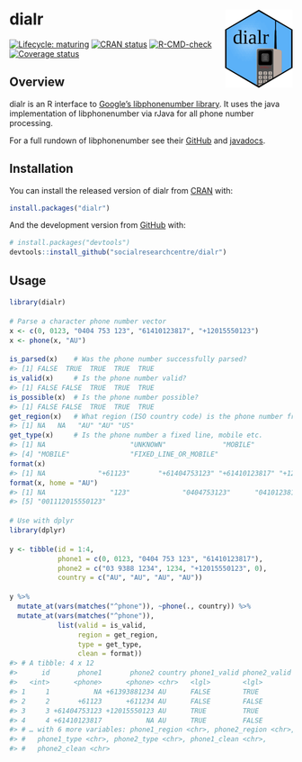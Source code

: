 
<!-- README.md is generated from README.Rmd. Please edit that file -->

# dialr <a href='https://socialresearchcentre.github.io/dialr'><img src='man/figures/logo.png' align="right" height="139" /></a>

<!-- badges: start -->

[![Lifecycle:
maturing](https://img.shields.io/badge/lifecycle-maturing-blue.svg)](https://lifecycle.r-lib.org/articles/stages.html#maturing)
[![CRAN
status](https://www.r-pkg.org/badges/version/dialr)](https://cran.r-project.org/package=dialr)
[![R-CMD-check](https://github.com/socialresearchcentre/dialr/workflows/R-CMD-check/badge.svg)](https://github.com/socialresearchcentre/dialr/actions)
[![Coverage
status](https://codecov.io/gh/socialresearchcentre/dialr/branch/master/graph/badge.svg)](https://codecov.io/github/socialresearchcentre/dialr?branch=master)
<!-- badges: end -->

## Overview

dialr is an R interface to [Google’s libphonenumber
library](https://github.com/google/libphonenumber). It uses the java
implementation of libphonenumber via rJava for all phone number
processing.

For a full rundown of libphonenumber see their
[GitHub](https://github.com/google/libphonenumber) and
[javadocs](https://javadoc.io/doc/com.googlecode.libphonenumber/libphonenumber/).

## Installation

You can install the released version of dialr from
[CRAN](https://CRAN.R-project.org) with:

``` r
install.packages("dialr")
```

And the development version from [GitHub](https://github.com/) with:

``` r
# install.packages("devtools")
devtools::install_github("socialresearchcentre/dialr")
```

## Usage

``` r
library(dialr)

# Parse a character phone number vector
x <- c(0, 0123, "0404 753 123", "61410123817", "+12015550123")
x <- phone(x, "AU")

is_parsed(x)    # Was the phone number successfully parsed?
#> [1] FALSE  TRUE  TRUE  TRUE  TRUE
is_valid(x)     # Is the phone number valid?
#> [1] FALSE FALSE  TRUE  TRUE  TRUE
is_possible(x)  # Is the phone number possible?
#> [1] FALSE FALSE  TRUE  TRUE  TRUE
get_region(x)   # What region (ISO country code) is the phone number from?
#> [1] NA   NA   "AU" "AU" "US"
get_type(x)     # Is the phone number a fixed line, mobile etc.
#> [1] NA                     "UNKNOWN"              "MOBILE"              
#> [4] "MOBILE"               "FIXED_LINE_OR_MOBILE"
format(x)
#> [1] NA             "+61123"       "+61404753123" "+61410123817" "+12015550123"
format(x, home = "AU")
#> [1] NA                "123"             "0404753123"      "0410123817"     
#> [5] "001112015550123"

# Use with dplyr
library(dplyr)

y <- tibble(id = 1:4,
            phone1 = c(0, 0123, "0404 753 123", "61410123817"),
            phone2 = c("03 9388 1234", 1234, "+12015550123", 0),
            country = c("AU", "AU", "AU", "AU"))

y %>%
  mutate_at(vars(matches("^phone")), ~phone(., country)) %>%
  mutate_at(vars(matches("^phone")),
            list(valid = is_valid,
                 region = get_region,
                 type = get_type,
                 clean = format))
#> # A tibble: 4 x 12
#>      id       phone1       phone2 country phone1_valid phone2_valid
#>   <int>      <phone>      <phone> <chr>   <lgl>        <lgl>       
#> 1     1           NA +61393881234 AU      FALSE        TRUE        
#> 2     2       +61123      +611234 AU      FALSE        FALSE       
#> 3     3 +61404753123 +12015550123 AU      TRUE         TRUE        
#> 4     4 +61410123817           NA AU      TRUE         FALSE       
#> # … with 6 more variables: phone1_region <chr>, phone2_region <chr>,
#> #   phone1_type <chr>, phone2_type <chr>, phone1_clean <chr>,
#> #   phone2_clean <chr>
```
